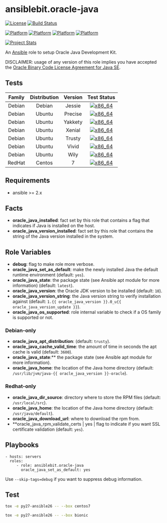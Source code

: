 # ansiblebit.oracle-java

[![License](https://img.shields.io/badge/license-New%20BSD-blue.svg?style=flat)](https://raw.githubusercontent.com/ansiblebit/oracle-java/master/LICENSE)
[![Build Status](https://travis-ci.org/ansiblebit/oracle-java.svg?branch=master)](https://travis-ci.org/ansiblebit/oracle-java)

[![Platform](http://img.shields.io/badge/platform-centos-932279.svg?style=flat)](CentOS)
[![Platform](http://img.shields.io/badge/platform-debian-a80030.svg?style=flat)](Debian)
[![Platform](http://img.shields.io/badge/platform-redhat-cc0000.svg?style=flat)](RedHat)
[![Platform](http://img.shields.io/badge/platform-ubuntu-dd4814.svg?style=flat)](Ubuntu)

[![Project Stats](https://www.openhub.net/p/ansiblebit-oracle-java/widgets/project_thin_badge.gif)](https://www.openhub.net/p/ansiblebit-oracle-java/)

An [Ansible](http://www.ansible.com) role to setup Oracle Java Development Kit. 

DISCLAIMER: usage of any version of this role implies you have accepted the
[Oracle Binary Code License Agreement for Java SE](http://www.oracle.com/technetwork/java/javase/terms/license/index.html).

## Tests

| Family | Distribution | Version | Test Status |
|:-:|:-:|:-:|:-:|
| Debian | Debian  | Jessie    | [![x86_64](http://img.shields.io/badge/x86_64-passed-006400.svg?style=flat)](#) |
| Debian | Ubuntu  | Precise   | [![x86_64](http://img.shields.io/badge/x86_64-passed-006400.svg?style=flat)](#) |
| Debian | Ubuntu  | Yakkety   | [![x86_64](http://img.shields.io/badge/x86_64-passed-006400.svg?style=flat)](#) |
| Debian | Ubuntu  | Xenial    | [![x86_64](http://img.shields.io/badge/x86_64-passed-006400.svg?style=flat)](#) |
| Debian | Ubuntu  | Trusty    | [![x86_64](http://img.shields.io/badge/x86_64-passed-006400.svg?style=flat)](#) |
| Debian | Ubuntu  | Vivid     | [![x86_64](http://img.shields.io/badge/x86_64-passed-006400.svg?style=flat)](#) |
| Debian | Ubuntu  | Wily      | [![x86_64](http://img.shields.io/badge/x86_64-passed-006400.svg?style=flat)](#) |
| RedHat | Centos  | 7         | [![x86_64](http://img.shields.io/badge/x86_64-passed-006400.svg?style=flat)](#) |

## Requirements

- ansible >= 2.x

## Facts

- **oracle_java_installed**: fact set by this role that contains a flag that indicates if Java is installed on the host.
- **oracle_java_version_installed**: fact set by this role that contains the string of the Java version installed in the system.

## Role Variables

- **debug**: flag to make role more verbose.
- **oracle_java_set_as_default**: make the newly installed Java the default runtime environment (default: `yes`).
- **oracle_java_state**: the package state (see Ansible apt module for more information) (default: `latest`).
- **oracle_java_version**: the Oracle JDK version to be installed (default: `10`).
- **oracle_java_version_string**: the Java version string to verify installation against (default: `1.{{ oracle_java_version }}.0_u{{ oracle_java_version_update }}`).
- **oracle_java_os_supported**: role internal variable to check if a OS family is supported or not.

### Debian-only

- **oracle_java_apt_distribution**: (default: `trusty`).
- **oracle_java_cache_valid_time**: the amount of time in seconds the apt cache is valid (default: `3600`).
- **oracle_java_state**:** the package state (see Ansible apt module for more information).
- **oracle_java_home**: the location of the Java home directory (default: `/usr/lib/jvm/java-{{ oracle_java_version }}-oracle`).

### Redhat-only

- **oracle_java_dir_source**: directory where to store the RPM files (default: `/usr/local/src`).
- **oracle_java_home**: the location of the Java home directory (default: `/usr/java/default`).
- **oracle_java_download_url**: where to download the rpm from.
- **oracle_java_rpm_validate_certs | yes | flag to indicate if you want SSL certificate validation (default: `yes`).

## Playbooks

    - hosts: servers
      roles:
         - role: ansiblebit.oracle-java
           oracle_java_set_as_default: yes

Use `--skip-tags=debug` if you want to suppress debug information.

## Test

```bash
tox -e py27-ansible26 -- --box centos7

tox -e py27-ansible26 -- --box bionic
```
